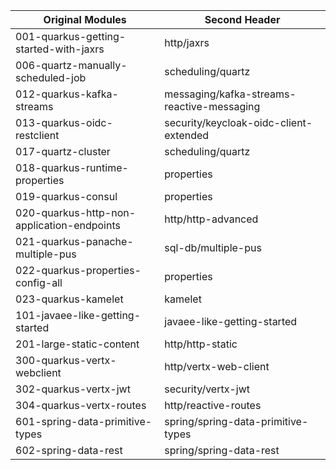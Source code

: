 
| Original Modules  | Second Header |
| ------------- | ------------- |
| 001-quarkus-getting-started-with-jaxrs | http/jaxrs |
| 006-quartz-manually-scheduled-job | scheduling/quartz |
| 012-quarkus-kafka-streams | messaging/kafka-streams-reactive-messaging |
| 013-quarkus-oidc-restclient | security/keycloak-oidc-client-extended |
| 017-quartz-cluster | scheduling/quartz |
| 018-quarkus-runtime-properties | properties |
| 019-quarkus-consul | properties |
| 020-quarkus-http-non-application-endpoints | http/http-advanced |
| 021-quarkus-panache-multiple-pus | sql-db/multiple-pus |
| 022-quarkus-properties-config-all | properties |
| 023-quarkus-kamelet | kamelet |
| 101-javaee-like-getting-started | javaee-like-getting-started |
| 201-large-static-content | http/http-static |
| 300-quarkus-vertx-webclient | http/vertx-web-client |
| 302-quarkus-vertx-jwt | security/vertx-jwt|
| 304-quarkus-vertx-routes | http/reactive-routes |
| 601-spring-data-primitive-types | spring/spring-data-primitive-types |
| 602-spring-data-rest | spring/spring-data-rest |
